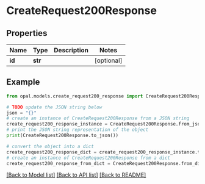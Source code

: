 # CreateRequest200Response


## Properties

Name | Type | Description | Notes
------------ | ------------- | ------------- | -------------
**id** | **str** |  | [optional] 

## Example

```python
from opal.models.create_request200_response import CreateRequest200Response

# TODO update the JSON string below
json = "{}"
# create an instance of CreateRequest200Response from a JSON string
create_request200_response_instance = CreateRequest200Response.from_json(json)
# print the JSON string representation of the object
print(CreateRequest200Response.to_json())

# convert the object into a dict
create_request200_response_dict = create_request200_response_instance.to_dict()
# create an instance of CreateRequest200Response from a dict
create_request200_response_from_dict = CreateRequest200Response.from_dict(create_request200_response_dict)
```
[[Back to Model list]](../README.md#documentation-for-models) [[Back to API list]](../README.md#documentation-for-api-endpoints) [[Back to README]](../README.md)


